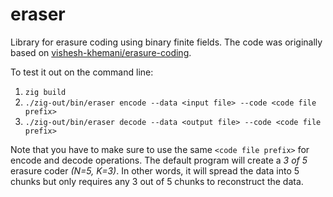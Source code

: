 # eraser

Library for erasure coding using binary finite fields.
The code was originally based on [vishesh-khemani/erasure-coding](https://github.com/vishesh-khemani/erasure-coding).

To test it out on the command line:

1. `zig build`
2. `./zig-out/bin/eraser encode --data <input file> --code <code file prefix>`
3. `./zig-out/bin/eraser decode --data <output file> --code <code file prefix>`

Note that you have to make sure to use the same `<code file prefix>` for encode and decode operations.
The default program will create a _3 of 5_ erasure coder *(N=5, K=3)*. In other words, it will spread the data into 5 chunks but only requires any 3 out of 5 chunks to reconstruct the data.
